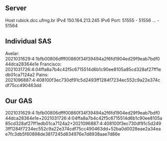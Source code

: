 ## Server

Host rubick.dcc.ufmg.br IPv4 150.164.213.245 IPv6 
Port: 51555 - 51556 ... - 51564

## Individual SAS

Avelar: 2021031629:4:1bfb00806dfff00860f34f39494a2f6fd1904ed29f9eab7bdf044dca28364e1e 
Francisco: 2021031726:4:04ffa8a7b4c42f5c6715514d6b1c90ee8105a85cd328af27ff1edb01ca7124a2 
Pains: 2021096887:4:408100f3ec730df91c5d2493ff1284f7234ec552c9a22e374cdf75cc490463dd

## Our GAS

2021031629:4:1bfb00806dfff00860f34f39494a2f6fd1904ed29f9eab7bdf044dca28364e1e+2021031726:4:04ffa8a7b4c42f5c6715514d6b1c90ee8105a85cd328af27ff1edb01ca7124a2+2021096887:4:408100f3ec730df91c5d2493ff1284f7234ec552c9a22e374cdf75cc490463dd+52ba0d0028eae2a34eae7fc3db5f60898de3817245d834976e7d8938aae7d86e
